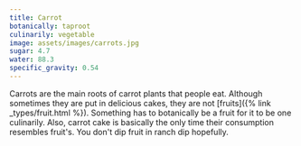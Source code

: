 ```yaml
---
title: Carrot
botanically: taproot
culinarily: vegetable
image: assets/images/carrots.jpg
sugar: 4.7
water: 88.3
specific_gravity: 0.54
---
```

Carrots are the main roots of carrot plants that people eat. Although sometimes they are put in delicious cakes, they are not [fruits]({% link _types/fruit.html %}). Something has to botanically be a fruit for it to be one culinarily. Also, carrot cake is basically the only time their consumption resembles fruit's. You don't dip fruit in ranch dip hopefully.